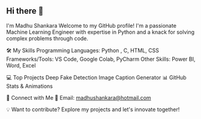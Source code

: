 ## Hi there 👋

I'm Madhu Shankara
Welcome to my GitHub profile! I'm a passionate Machine Learning Engineer with expertise in Python and a knack for solving complex problems through code.

🛠️ My Skills
Programming Languages: Python , C, HTML, CSS
Frameworks/Tools: VS Code, Google Colab, PyCharm
Other Skills: Power BI, Word, Excel

💻 Top Projects
Deep Fake Detection
Image Caption Generator 
📊 GitHub Stats & Animations

🤝 Connect with Me
📧 Email: madhushankara@hotmail.com

💡 Want to contribute? Explore my projects and let's innovate together!


<!--
**madhushankara/madhushankara** is a ✨ _special_ ✨ repository because its `README.md` (this file) appears on your GitHub profile.

Here are some ideas to get you started:

- 🔭 I’m currently working on ...
- 🌱 I’m currently learning ...
- 👯 I’m looking to collaborate on ...
- 🤔 I’m looking for help with ...
- 💬 Ask me about ...
- 📫 How to reach me: ...
- 😄 Pronouns: ...
- ⚡ Fun fact: ...
-->
